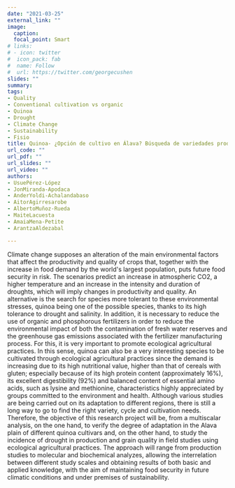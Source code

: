 ```yaml
---
date: "2021-03-25"
external_link: ""
image:
  caption:
  focal_point: Smart
# links:
# - icon: twitter
#  icon_pack: fab
#  name: Follow
#  url: https://twitter.com/georgecushen
slides: ""
summary:
tags:
- Quality
- Conventional cultivation vs organic
- Quinoa
- Drought
- Climate Change
- Sustainability
- Fisio
title: Quinoa- ¿Opción de cultivo en Álava? Búsqueda de variedades productivas y de alta calidad bajo condiciones climáticas actuales y futuras 
url_code: ""
url_pdf: ""
url_slides: ""
url_video: ""
authors: 
- UsuePérez-López
- JonMiranda-Apodaca
- AnderYoldi-Achalandabaso
- AitorAgirresarobe
- AlbertoMuñoz-Rueda
- MaiteLacuesta
- AmaiaMena-Petite
- ArantzaAldezabal

---
```


Climate change supposes an alteration of the main environmental factors that affect the productivity and quality of crops that, together with the increase in food demand by the world's largest population, puts future food security in risk. The scenarios predict an increase in atmospheric CO2, a higher temperature and an increase in the intensity and duration of droughts, which will imply changes in productivity and quality. An alternative is the search for species more tolerant to these environmental stresses, quinoa being one of the possible species, thanks to its high tolerance to drought and salinity. In addition, it is necessary to reduce the use of organic and phosphorous fertilizers in order to reduce the environmental impact of both the contamination of fresh water reserves and the greenhouse gas emissions associated with the fertilizer manufacturing process. For this, it is very important to promote ecological agricultural practices. In this sense, quinoa can also be a very interesting species to be cultivated through ecological agricultural practices since the demand is increasing due to its high nutritional value, higher than that of cereals with gluten; especially because of its high protein content (approximately 16%), its excellent digestibility (92%) and balanced content of essential amino acids, such as lysine and methionine, characteristics highly appreciated by groups committed to the environment and health.
Although various studies are being carried out on its adaptation to different regions, there is still a long way to go to find the right variety, cycle and cultivation needs. Therefore, the objective of this research project will be, from a multiscalar analysis, on the one hand, to verify the degree of adaptation in the Alava plain of different quinoa cultivars and, on the other hand, to study the incidence of drought in production and grain quality in field studies using ecological agricultural practices.
The approach will range from production studies to molecular and biochemical analyzes, allowing the interrelation between different study scales and obtaining results of both basic and applied knowledge, with the aim of maintaining food security in future climatic conditions and under premises of sustainability.
